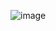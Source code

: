 ![image](https://user-images.githubusercontent.com/58178715/229360376-36f7f4a7-3896-4085-a903-ff1d9b051714.png)
